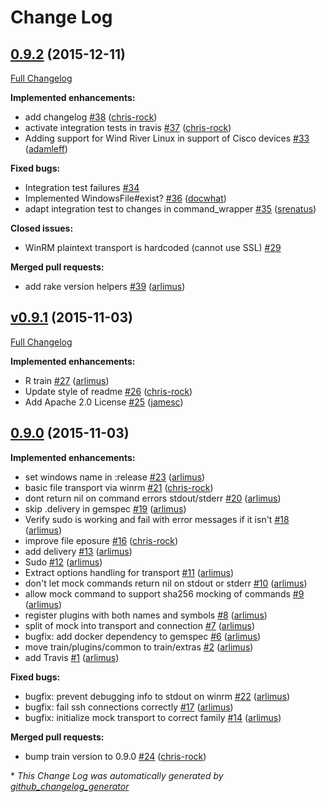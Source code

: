 # Change Log

## [0.9.2](https://github.com/chef/train/tree/0.9.2) (2015-12-11)
[Full Changelog](https://github.com/chef/train/compare/v0.9.1...0.9.2)

**Implemented enhancements:**

- add changelog [\#38](https://github.com/chef/train/pull/38) ([chris-rock](https://github.com/chris-rock))
- activate integration tests in travis [\#37](https://github.com/chef/train/pull/37) ([chris-rock](https://github.com/chris-rock))
- Adding support for Wind River Linux in support of Cisco devices [\#33](https://github.com/chef/train/pull/33) ([adamleff](https://github.com/adamleff))

**Fixed bugs:**

- Integration test failures [\#34](https://github.com/chef/train/issues/34)
- Implemented WindowsFile\#exist? [\#36](https://github.com/chef/train/pull/36) ([docwhat](https://github.com/docwhat))
- adapt integration test to changes in command\_wrapper [\#35](https://github.com/chef/train/pull/35) ([srenatus](https://github.com/srenatus))

**Closed issues:**

- WinRM plaintext transport is hardcoded \(cannot use SSL\) [\#29](https://github.com/chef/train/issues/29)

**Merged pull requests:**

- add rake version helpers [\#39](https://github.com/chef/train/pull/39) ([arlimus](https://github.com/arlimus))

## [v0.9.1](https://github.com/chef/train/tree/v0.9.1) (2015-11-03)
[Full Changelog](https://github.com/chef/train/compare/0.9.0...v0.9.1)

**Implemented enhancements:**

- R train [\#27](https://github.com/chef/train/pull/27) ([arlimus](https://github.com/arlimus))
- Update style of readme [\#26](https://github.com/chef/train/pull/26) ([chris-rock](https://github.com/chris-rock))
- Add Apache 2.0 License [\#25](https://github.com/chef/train/pull/25) ([jamesc](https://github.com/jamesc))

## [0.9.0](https://github.com/chef/train/tree/0.9.0) (2015-11-03)
**Implemented enhancements:**

- set windows name in :release [\#23](https://github.com/chef/train/pull/23) ([arlimus](https://github.com/arlimus))
- basic file transport via winrm [\#21](https://github.com/chef/train/pull/21) ([chris-rock](https://github.com/chris-rock))
- dont return nil on command errors stdout/stderr [\#20](https://github.com/chef/train/pull/20) ([arlimus](https://github.com/arlimus))
- skip .delivery in gemspec [\#19](https://github.com/chef/train/pull/19) ([arlimus](https://github.com/arlimus))
- Verify sudo is working and fail with error messages if it isn't [\#18](https://github.com/chef/train/pull/18) ([arlimus](https://github.com/arlimus))
- improve file eposure [\#16](https://github.com/chef/train/pull/16) ([chris-rock](https://github.com/chris-rock))
- add delivery [\#13](https://github.com/chef/train/pull/13) ([arlimus](https://github.com/arlimus))
- Sudo [\#12](https://github.com/chef/train/pull/12) ([arlimus](https://github.com/arlimus))
- Extract options handling for transport [\#11](https://github.com/chef/train/pull/11) ([arlimus](https://github.com/arlimus))
- don't let mock commands return nil on stdout or stderr [\#10](https://github.com/chef/train/pull/10) ([arlimus](https://github.com/arlimus))
- allow mock command to support sha256 mocking of commands [\#9](https://github.com/chef/train/pull/9) ([arlimus](https://github.com/arlimus))
- register plugins with both names and symbols [\#8](https://github.com/chef/train/pull/8) ([arlimus](https://github.com/arlimus))
- split of mock into transport and connection [\#7](https://github.com/chef/train/pull/7) ([arlimus](https://github.com/arlimus))
- bugfix: add docker dependency to gemspec [\#6](https://github.com/chef/train/pull/6) ([arlimus](https://github.com/arlimus))
- move train/plugins/common to train/extras [\#2](https://github.com/chef/train/pull/2) ([arlimus](https://github.com/arlimus))
- add Travis [\#1](https://github.com/chef/train/pull/1) ([arlimus](https://github.com/arlimus))

**Fixed bugs:**

- bugfix: prevent debugging info to stdout on winrm [\#22](https://github.com/chef/train/pull/22) ([arlimus](https://github.com/arlimus))
- bugfix: fail ssh connections correctly [\#17](https://github.com/chef/train/pull/17) ([arlimus](https://github.com/arlimus))
- bugfix: initialize mock transport to correct family [\#14](https://github.com/chef/train/pull/14) ([arlimus](https://github.com/arlimus))

**Merged pull requests:**

- bump train version to 0.9.0 [\#24](https://github.com/chef/train/pull/24) ([chris-rock](https://github.com/chris-rock))



\* *This Change Log was automatically generated by [github_changelog_generator](https://github.com/skywinder/Github-Changelog-Generator)*